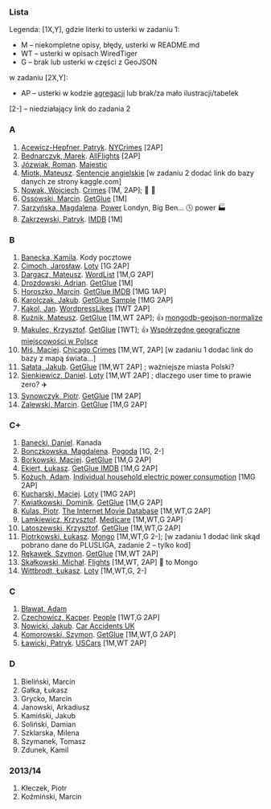 ### Lista

Legenda: [1X,Y], gdzie literki to usterki w zadaniu 1:

* M – niekompletne opisy, błędy, usterki w README.md
* WT – usterki w opisach WiredTiger
* G – brak lub usterki w części z GeoJSON

w zadaniu [2X,Y]:

* AP – usterki w kodzie [agregacji](Aggregations_2.6.md)
  lub brak/za mało ilustracji/tabelek

[2-] – niedziałający link do zadania 2

### A

1. [Acewicz-Hepfner, Patryk](https://github.com/pacewicz/NoSQLWB/blob/master/Zad1.md). [NYCrimes](https://github.com/pacewicz/NoSQLWB/blob/master/Zad2.md) [2AP]
1. [Bednarczyk, Marek](https://github.com/mbednarczyk/nosql_lab). [AllFlights](https://github.com/mbednarczyk/nosql_lab/tree/master/ex2) [2AP]
1. [Józwiak, Roman](https://github.com/gruchanet/nosql_experiments/blob/master/solutions/exercise1.md). [Majestic](https://github.com/gruchanet/nosql_experiments/blob/master/solutions/exercise2.md)
1. [Miotk, Mateusz](https://github.com/miotek32/NoSQL). [Sentencje angielskie](https://github.com/miotek32/NoSQL---Exercise2) \[w zadaniu 2 dodać link do bazy danych ze strony kaggle.com]
1. [Nowak, Wojciech](https://github.com/YoungCoder/agregacje3). [Crimes](https://github.com/YoungCoder/agregacje3) [1M, 2AP];
   :car: :police_car:
1. [Ossowski, Marcin](https://github.com/mossowski/NoSQL-lab/blob/master/zad1.md). [GetGlue](https://github.com/mossowski/NoSQL-lab/blob/master/zad2.md) [1M]
1. [Sarzyńska, Magdalena](https://github.com/Madzia/NoSQL_UG/blob/master/zad1.md). [Power](https://github.com/Madzia/NoSQL_UG/blob/master/zad2.md)
   Londyn, Big Ben… :clock4: power :factory:
1. [Zakrzewski, Patryk](https://github.com/zakrzes/Technologie-NoSQL). [IMDB](https://github.com/zakrzes/Technologie-NoSQL/blob/master/Zadanie%202.md) [1M]


### B

1. [Banecka, Kamila](https://bitbucket.org/KamBan/nosql). Kody pocztowe
1. [Cimoch, Jarosław](https://github.com/jcimoch/noSQL-labs). [Loty](https://github.com/jcimoch/noSQL-labs#zad-2) [1G 2AP]
1. [Dargacz, Mateusz](https://github.com/mateuszdargacz/noSQL-aggregation). [WordList](https://github.com/mateuszdargacz/nosql_aggregation_2) [1M,G 2AP]
1. [Drozdowski, Adrian](https://github.com/adrozdowski/NoSQL/blob/master/Zadanie1.md). [GetGlue](https://github.com/adrozdowski/NoSQL/blob/master/Zadanie2.md) [1M]
1. [Horoszko, Marcin](https://github.com/cinkonaap/nosql/blob/master/zad1/rozwiazanie.md). [GetGlue IMDB](https://github.com/cinkonaap/nosql/blob/master/zad2/rozwiazanie.md) [1MG 1AP]
1. [Karolczak, Jakub](https://github.com/Taureli/NoSQL1/blob/master/Zadanie1/README.md). [GetGlue Sample](https://github.com/Taureli/NoSQL1/blob/master/Zadanie2/README.md) [1MG 2AP]
1. [Kąkol, Jan](https://bitbucket.org/Jankkol/nosqlzad1). [WordpressLikes](https://bitbucket.org/Jankkol/nosqlzad2) [1WT 2AP]
1. [Kuźnik, Mateusz](https://github.com/Misiek92/NoSQL1/blob/master/zadanie1.md). [GetGlue](https://github.com/Misiek92/NoSQL1/blob/master/zadanie2.md) [1M,WT 2AP];
   :+1: [mongodb-geojson-normalize](https://www.npmjs.org/package/mongodb-geojson-normalize)
1. [Makulec, Krzysztof](https://bitbucket.org/gokus/nosql/). [GetGlue](https://bitbucket.org/gokus/nosql/src/12c8f371c874879d92f1f242807735f0d3347215/zadanie_2.md) [1WT];
   :+1: [Współrzędne geograficzne miejscowości w Polsce](http://astrowiki.eu/index.php?title=Wsp%C3%B3%C5%82rz%C4%99dne_geograficzne_miejscowo%C5%9Bci_w_Polsce)
1. [Miś, Maciej](https://github.com/MacMisDev/nosql). [Chicago Crimes](https://github.com/MacMisDev/nosql) [1M,WT, 2AP] \[w zadaniu 1 dodać link do bazy z mapą świata…]
1. [Sałata, Jakub](https://github.com/jsalata/NoSQL/blob/master/zadanie1.md). [GetGlue](https://github.com/jsalata/NoSQL/blob/master/zadanie2.md) [1M,WT 2AP] ; ważniejsze miasta Polski?
1. [Sienkiewicz, Daniel](https://github.com/henio180/NoSQL). [Loty](https://github.com/henio180/NoSQL2) [1M,WT 2AP] ; dlaczego user time to prawie zero? :airplane:
1. [Synowczyk, Piotr](https://github.com/psynowczyk/tnosql). [GetGlue](https://github.com/psynowczyk/tnosql2) [1M 2AP]
1. [Zalewski, Marcin](https://github.com/mzalewskiug/nosql-uczelnia/blob/master/zadanie1.md). [GetGlue](https://github.com/mzalewskiug/nosql-uczelnia/blob/master/zadanie2.md) [1M,G 2AP]


### C+

1. [Banecki, Daniel](https://bitbucket.org/Harpie/nosql). Kanada
1. [Bonczkowska, Magdalena](https://github.com/mbonczkowska/NoSQLzadanie). [Pogoda](https://github.com/mbonczkowska/NoSQLzadanie/blob/master/Zadanie2.md) [1G, 2-]
1. [Borkowski, Maciej](https://github.com/maciekBorkowski/TrainMongoDB). [GetGlue](https://github.com/maciekBorkowski/GetGlue) [1M,G 2AP]
1. [Ekiert, Łukasz](https://github.com/lekiert/nosql/blob/master/zad1.md). [GetGlue IMDB](https://github.com/lekiert/nosql/blob/master/zad2.md) [1M,G 2AP]
1. [Kożuch, Adam](https://bitbucket.org/AdamKozuch/zadanie1/src). [Individual household electric power consumption](https://bitbucket.org/AdamKozuch/zadanie2/src/ef3eec83df456b7c271a3b36631e3eafc3b78f2c?at=master) [1MG 2AP]
1. [Kucharski, Maciej](https://github.com/Maciekek/noSQL). [Loty](https://github.com/Maciekek/noSQL/tree/master/zad2) [1MG 2AP]
1. [Kwiatkowski, Dominik](https://github.com/Kalumniatoris/fornosqleihp/blob/master/README.md). [GetGlue](https://github.com/Kalumniatoris/fornosqleihp/blob/master/Zadanie2/Zadanie2.md) [1M,G 2AP]
1. [Kulas, Piotr](https://github.com/pkulas/nosql/blob/master/zadanie1.md). [The Internet Movie Database](https://github.com/pkulas/nosql/blob/master/zadanie2.md) [1M,WT,G 2AP]
1. [Lamkiewicz, Krzysztof](https://github.com/KLamkiewicz/NoSql/blob/master/Lab1.md). [Medicare](https://github.com/KLamkiewicz/NoSql/blob/master/Lab2.md) [1M,WT,G 2AP]
1. [Latoszewski, Krzysztof](https://github.com/klatoszewski/nosql/blob/master/Zadanie_1.md). [GetGlue](https://github.com/klatoszewski/nosql/blob/master/Zadanie_2.md) [1M,WT,G 2AP]
1. [Piotrkowski, Łukasz](https://bitbucket.org/lpiotrkowski/mongo). [Mongo](https://bitbucket.org/lpiotrkowski/mongo/src/326b0f3f1458769947469054b30384e10a279e98/zadanie2/?at=master)
   [1M,WT,G 2-]; \[w zadaniu 1 dodać link skąd pobrano dane do PLUSLIGA, zadanie 2 – tylko kod]
1. [Rękawek, Szymon](https://github.com/waveq/nosqlUG/blob/master/Zad1.md). [GetGlue](https://github.com/waveq/nosqlUG/blob/master/Zad2.md) [1M,WT 2AP]
1. [Skałkowski, Michał](https://github.com/Michaldwadwa/nosql). [Flights](https://github.com/Michaldwadwa/nosql2) [1M,WT, 2AP] :love_letter: to Mongo
1. [Wittbrodt, Łukasz](https://bitbucket.org/lukasz978/nosql). [Loty](https://bitbucket.org/lukasz978/nosql/src/c825abb9c659e7bae2fd1c372ec18a0a79bb0d02/zad2.md?at=master) [1M,WT,G, 2-]


### C

1. [Bławat, Adam](https://github.com/ablawat/technologie-nosql/blob/master/zadanie-1.md)
1. [Czechowicz, Kacper](https://github.com/kipperek/nosqlOne). [People](https://github.com/kipperek/nosqlTwo) [1WT,G 2AP]
1. [Nowicki, Jakub](https://github.com/jnowicki/NoSQL-JN). [Car Accidents UK](https://github.com/jnowicki/NoSQL-JN2)
1. [Komorowski, Szymon](https://github.com/szykom/nosql/blob/master/ex1.md). [GetGlue](https://github.com/szykom/nosql/blob/master/ex2.md) [1M,WT,G 2AP]
1. [Ławicki, Patryk](https://bitbucket.org/true-or-false/mongo). [USCars](https://bitbucket.org/true-or-false/aggregations) [1M,WT 2AP]


### D

1. Bieliński, Marcin
1. Gałka, Łukasz
1. Grycko, Marcin
1. Janowski, Arkadiusz
1. Kamiński, Jakub
1. Soliński, Damian
1. Szklarska, Milena
1. Szymanek, Tomasz
1. Zdunek, Kamil


### 2013/14

1. Kłeczek, Piotr
1. Koźmiński, Marcin
